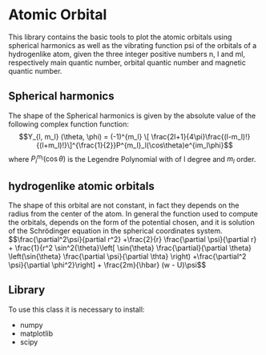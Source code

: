# Atomic Orbital
This library contains the basic tools to plot the atomic orbitals using spherical harmonics as well as the vibrating function psi of the orbitals of a hydrogenlike atom, given the three integer positive numbers n, l and ml, respectively main quantic number, orbital quantic number and magnetic quantic number.

## Spherical harmonics
The shape of the Spherical harmonics is given by the absolute value of the following complex function function:
$$Y_{l, m_l} (\theta, \phi) = (-1)^{m_l} \[ \frac{2l+1}{4\pi}\frac{(l-m_l)!}{(l+m_l)!}\]^{\frac{1}{2}}P^{m_l}_l(\cos\theta)e^{im_l\phi}$$
where $P^{m_l}_l(\cos\theta)$ is the Legendre Polynomial with of l degree and $m_l$ order.

## hydrogenlike atomic orbitals
The shape of this orbital are not constant, in fact they depends on the radius from the center of the atom. In general the function used to compute the orbitals, depends on the form of the potential chosen, and it is solution of the Schrödinger equation in the spherical coordinates system.
$$\frac{\partial^2\psi}{partial r^2} +\frac{2}{r} \frac{\partial \psi}{\partial r} + \frac{1}{r^2 \sin^2{\theta}\left[ \sin{\theta} \frac{\partial}{\partial \theta} \left(\sin{\theta} \frac{\partial \psi}{\partial \thta} \right) +\frac{\partial^2 \psi}{\partial \phi^2}\right] + \frac{2m}{\hbar} (w - U)\psi$$

## Library
To use this class it is necessary to install:
- numpy
- matplotlib
- scipy
